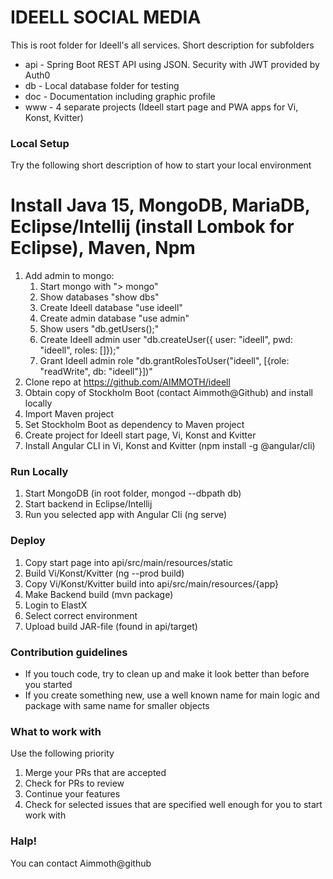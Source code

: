 # IDEELL SOCIAL MEDIA #

This is root folder for Ideell's all services. Short description for subfolders

* api - Spring Boot REST API using JSON. Security with JWT provided by Auth0
* db - Local database folder for testing
* doc - Documentation including graphic profile
* www - 4 separate projects (Ideell start page and PWA apps for Vi, Konst, Kvitter)

### Local Setup ###

Try the following short description of how to start your local environment

# Install Java 15, MongoDB, MariaDB, Eclipse/Intellij (install Lombok for Eclipse), Maven, Npm

1. Add admin to mongo:
    1. Start mongo with "> mongo"
    1. Show databases "show dbs"
    1. Create Ideell database "use ideell"
    1. Create admin database "use admin"
    1. Show users "db.getUsers();"
    1. Create Ideell admin user "db.createUser({ user: "ideell", pwd: "ideell", roles: []});"
    1. Grant Ideell admin role "db.grantRolesToUser("ideell", [{role: "readWrite", db: "ideell"}])"
2. Clone repo at https://github.com/AIMMOTH/ideell 
3. Obtain copy of Stockholm Boot (contact Aimmoth@Github) and install locally
4. Import Maven project
5. Set Stockholm Boot as dependency to Maven project
6. Create project for Ideell start page, Vi, Konst and Kvitter
7. Install Angular CLI in Vi, Konst and Kvitter (npm install -g @angular/cli)

### Run Locally ###

1. Start MongoDB (in root folder, mongod --dbpath db)
1. Start backend in Eclipse/Intellij
1. Run you selected app with Angular Cli (ng serve)

### Deploy ###

1. Copy start page into api/src/main/resources/static
1. Build Vi/Konst/Kvitter (ng --prod build)
1. Copy Vi/Konst/Kvitter build into api/src/main/resources/{app}
1. Make Backend build (mvn package)
1. Login to ElastX
1. Select correct environment
1. Upload build JAR-file (found in api/target)

### Contribution guidelines ###

* If you touch code, try to clean up and make it look better than before you started
* If you create something new, use a well known name for main logic and package with same name for smaller objects

### What to work with ###

Use the following priority

1. Merge your PRs that are accepted
1. Check for PRs to review
1. Continue your features
1. Check for selected issues that are specified well enough for you to start work with

### Halp! ###

You can contact Aimmoth@github
